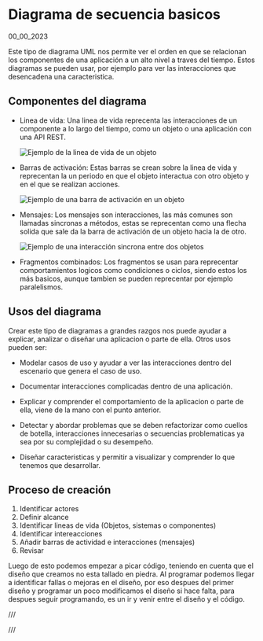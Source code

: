 # Diagrama de secuencia basicos
00_00_2023

Este tipo de diagrama UML nos permite ver el orden en que se relacionan los componentes de una aplicación a un alto nivel a traves del tiempo. Estos diagramas se pueden usar, por ejemplo para ver las interacciones que desencadena una caracteristica.

## Componentes del diagrama

* Linea de vida: Una linea de vida reprecenta las interacciones de un componente a lo largo del tiempo, como un objeto o una aplicación con una API REST.

	![Ejemplo de la linea de vida de un objeto]()

* Barras de activación: Estas barras se crean sobre la linea de vida y reprecentan la un periodo en que el objeto interactua con otro objeto y en el que se realizan acciones.

	![Ejemplo de una barra de activación en un objeto]()

* Mensajes: Los mensajes son interacciones, las más comunes son llamadas sincronas a métodos, estas se reprecentan como una flecha solida que sale da la barra de activación de un objeto hacia la de otro.

	![Ejemplo de una interacción sincrona entre dos objetos]()

* Fragmentos combinados: Los fragmentos se usan para reprecentar comportamientos logicos como condiciones o ciclos, siendo estos los más basicos, aunque tambien se pueden reprecentar por ejemplo paralelismos. 

## Usos del diagrama

Crear este tipo de diagramas a grandes razgos nos puede ayudar a explicar, analizar o diseñar una aplicacion o parte de ella. Otros usos pueden ser:

* Modelar casos de uso y ayudar a ver las interacciones dentro del escenario que genera el caso de uso.

* Documentar interacciones complicadas dentro de una aplicación.

* Explicar y comprender el comportamiento de la aplicacion o parte de ella, viene de la mano con el punto anterior.

* Detectar y abordar problemas que se deben refactorizar como cuellos de botella, interacciones innecesarias o secuencias problematicas ya sea por su complejidad o su desempeño.

* Diseñar caracteristicas y permitir a visualizar y comprender lo que tenemos que desarrollar.

## Proceso de creación

1. Identificar actores
2. Definir alcance
3. Identificar lineas de vida (Objetos, sistemas o componentes)
4. Identificar intereacciones
5. Añadir barras de actividad e interacciones (mensajes)
4. Revisar

Luego de esto podemos empezar a picar código, teniendo en cuenta que el diseño que creamos no esta tallado en piedra. Al programar podemos llegar a identificar fallas o mejoras en el diseño, por eso despues del primer diseño y programar un poco modificamos el diseño si hace falta, para despues seguir programando, es un ir y venir entre el diseño y el código.

/// 

///